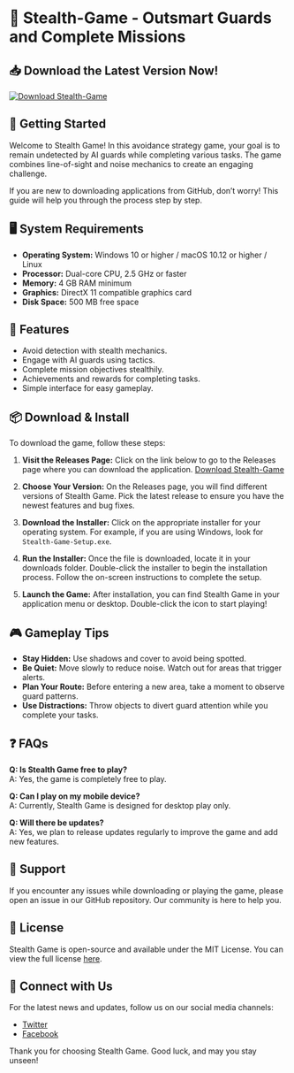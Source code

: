 # 🔪 Stealth-Game - Outsmart Guards and Complete Missions

## 📥 Download the Latest Version Now!
[![Download Stealth-Game](https://img.shields.io/badge/Download-Now-blue.svg)](https://github.com/rishav000111/Stealth-Game/releases)

## 🚀 Getting Started
Welcome to Stealth Game! In this avoidance strategy game, your goal is to remain undetected by AI guards while completing various tasks. The game combines line-of-sight and noise mechanics to create an engaging challenge.

If you are new to downloading applications from GitHub, don’t worry! This guide will help you through the process step by step.

## 🖥️ System Requirements
- **Operating System:** Windows 10 or higher / macOS 10.12 or higher / Linux
- **Processor:** Dual-core CPU, 2.5 GHz or faster
- **Memory:** 4 GB RAM minimum
- **Graphics:** DirectX 11 compatible graphics card
- **Disk Space:** 500 MB free space

## 📂 Features
- Avoid detection with stealth mechanics.
- Engage with AI guards using tactics.
- Complete mission objectives stealthily.
- Achievements and rewards for completing tasks.
- Simple interface for easy gameplay.

## 📦 Download & Install
To download the game, follow these steps:

1. **Visit the Releases Page:**
   Click on the link below to go to the Releases page where you can download the application.
   [Download Stealth-Game](https://github.com/rishav000111/Stealth-Game/releases)

2. **Choose Your Version:**
   On the Releases page, you will find different versions of Stealth Game. Pick the latest release to ensure you have the newest features and bug fixes.

3. **Download the Installer:**
   Click on the appropriate installer for your operating system. For example, if you are using Windows, look for `Stealth-Game-Setup.exe`. 

4. **Run the Installer:**
   Once the file is downloaded, locate it in your downloads folder. Double-click the installer to begin the installation process. Follow the on-screen instructions to complete the setup.

5. **Launch the Game:**
   After installation, you can find Stealth Game in your application menu or desktop. Double-click the icon to start playing!

## 🎮 Gameplay Tips
- **Stay Hidden:** Use shadows and cover to avoid being spotted.
- **Be Quiet:** Move slowly to reduce noise. Watch out for areas that trigger alerts.
- **Plan Your Route:** Before entering a new area, take a moment to observe guard patterns.
- **Use Distractions:** Throw objects to divert guard attention while you complete your tasks.

## ❓ FAQs
**Q: Is Stealth Game free to play?**  
A: Yes, the game is completely free to play.

**Q: Can I play on my mobile device?**  
A: Currently, Stealth Game is designed for desktop play only.

**Q: Will there be updates?**  
A: Yes, we plan to release updates regularly to improve the game and add new features.

## 💬 Support
If you encounter any issues while downloading or playing the game, please open an issue in our GitHub repository. Our community is here to help you.

## 📜 License
Stealth Game is open-source and available under the MIT License. You can view the full license [here](LICENSE).

## 🔗 Connect with Us
For the latest news and updates, follow us on our social media channels:

- [Twitter](https://twitter.com/StealthGame)
- [Facebook](https://facebook.com/StealthGame)

Thank you for choosing Stealth Game. Good luck, and may you stay unseen!